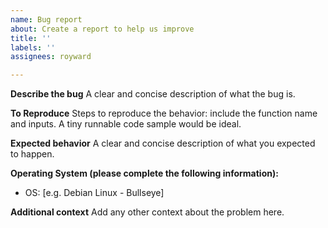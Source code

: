 ```yaml
---
name: Bug report
about: Create a report to help us improve
title: ''
labels: ''
assignees: royward

---
```


**Describe the bug**
A clear and concise description of what the bug is.

**To Reproduce**
Steps to reproduce the behavior: include the function name and inputs. A tiny runnable code sample would be ideal.

**Expected behavior**
A clear and concise description of what you expected to happen.

**Operating System (please complete the following information):**
 - OS: [e.g. Debian Linux - Bullseye]

**Additional context**
Add any other context about the problem here.
